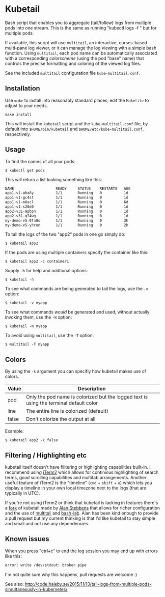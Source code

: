 # Kubetail

Bash script that enables you to aggregate (tail/follow) logs from multiple pods
into one stream.  This is the same as running "kubectl logs -f <pod>" but for
multiple pods.

If available, this script will use `multitail`, an interactive, curses-based
multi-pane log viewer, or it can manage the log viewing with a simple bash
function.  Using `multitail`, each pod name can be automatically associated
with a corresponding _colorscheme_ (using the pod "base" name) that controls
the precise formatting and coloring of the viewed log files.

See the included `multitail` configuration file `kube-multitail.conf`.

## Installation

Use `make` to install into reasonably standard places; edit the `Makefile` to
adjust to your needs.

    make install

This will install the `kubetail` script and the `kube-multitail.conf` file, by
default into `$HOME/bin/kubetail` and `$HOME/etc/kube-multitail.conf`,
respectively.

## Usage

To find the names of all your pods:

    $ kubectl get pods

This will return a list looking something like this:

```bash
NAME                   READY     STATUS    RESTARTS   AGE
app1-v1-aba8y          1/1       Running   0          1d
app1-v1-gc4st          1/1       Running   0          1d
app1-v1-m8acl  		   1/1       Running   0          6d
app1-v1-s20d0  		   1/1       Running   0          1d
app2-v31-9pbpn         1/1       Running   0          1d
app2-v31-q74wg         1/1       Running   0          1d
my-demo-v5-0fa8o       1/1       Running   0          3h
my-demo-v5-yhren       1/1       Running   0          2h
```

To tail the logs of the two "app2" pods in one go simply do:

    $ kubetail app2

If the pods are using multiple containers specify the container like this:

    $ kubetail app2 -c container1

Supply `-h` for help and addtional options:

    $ kubetail -h

To see what commands are being generated to tail the logs, use the `-v` option:

    $ kubetail -v myapp

To see what commands _would_ be generated and used, without actually invoking 
them, use the `-N` option:

    $ kubetail -N myapp

To avoid using `multitail`, use the `-T` option:

    $ multitail -T myapp

## Colors

By using the `-k` argument you can specifiy how kubetail makes use of colors.

| Value   |     Description  |
|----------|---------------|
| pod | Only the pod name is colorized but the logged text is using the terminal default color |
| line | The entire line is colorized (default) |
| false | Don't colorize the output at all |
   
Example:

	$ kubetail app2 -k false
	
	
## Filtering / Highlighting etc

kubetail itself doesn't have filitering or highlighting capabilities built-in. I recommend using [iTerm2](https://www.iterm2.com/) which allows for continious highlighting of search terms, good scrolling capabilities and multitab arrangements. Another useful feature of iTerm2 is the "timeline" (`cmd` + `shift` + `e`) which lets you display a timeline in your own local timezone next to the logs (that are typically in UTC). 

If you're not using iTerm2 or think that kubetail is lacking in features there's a [fork](https://github.com/aks/kubetail) of kubetail made by [Alan Stebbens](https://github.com/aks) that allows for richer configuration and the use of [multitail](https://www.vanheusden.com/multitail/) and [bash-lab](https://github.com/aks/bash-lib). Alan has been kind enough to provide a pull request but my current thinking is that I'd like kubetail to stay simple and small and not use any dependencies.

## Known issues

When you press "ctrl+c" to end the log session you may end up with errors like this:

```bash
error: write /dev/stdout: broken pipe
```

I'm not quite sure why this happens, pull requests are welcome :)

See also: http://code.haleby.se/2015/11/13/tail-logs-from-multiple-pods-simultaneously-in-kubernetes/
